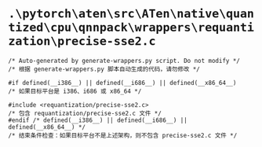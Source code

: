 # `.\pytorch\aten\src\ATen\native\quantized\cpu\qnnpack\wrappers\requantization\precise-sse2.c`

```
/* Auto-generated by generate-wrappers.py script. Do not modify */
/* 根据 generate-wrappers.py 脚本自动生成的代码，请勿修改 */

#if defined(__i386__) || defined(__i686__) || defined(__x86_64__)
/* 如果目标平台是 i386、i686 或 x86_64 */

#include <requantization/precise-sse2.c>
/* 包含 requantization/precise-sse2.c 文件 */
#endif /* defined(__i386__) || defined(__i686__) || defined(__x86_64__) */
/* 结束条件检查：如果目标平台不是上述架构，则不包含 precise-sse2.c 文件 */
```
